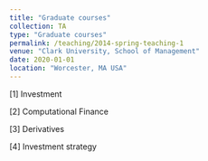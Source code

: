 ```yaml
---
title: "Graduate courses"
collection: TA
type: "Graduate courses"
permalink: /teaching/2014-spring-teaching-1
venue: "Clark University, School of Management"
date: 2020-01-01
location: "Worcester, MA USA"
---
```




[1] Investment

[2] Computational Finance

[3] Derivatives

[4] Investment strategy

